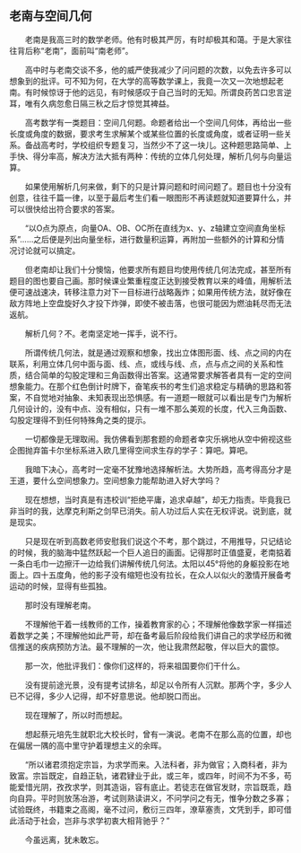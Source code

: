 ## 老南与空间几何

　　老南是我高三时的数学老师。他有时极其严厉，有时却极其和蔼。于是大家往往背后称“老南”，面前叫“南老师”。

　　高中时与老南交谈不多，他的威严使我减少了问问题的次数，以免去许多可以想象到的批评。可不知为何，在大学的高等数学课上，我竟一次又一次地想起老南。有时候惊讶于他的远见，有时候感叹于自己当时的无知。所谓良药苦口忠言逆耳，唯有久病忽愈日隔三秋之后才惊觉其裨益。

　　高考数学有一类题目：空间几何题。命题者给出一个空间几何体，再给出一些长度或角度的数据，要求考生求解某个或某些位置的长度或角度，或者证明一些关系。备战高考时，学校组织专题复习，当然少不了这一块儿。这种题思路简单、上手快、得分率高，解决方法大抵有两种：传统的立体几何处理，解析几何与向量运算。

　　如果使用解析几何来做，剩下的只是计算问题和时间问题了。题目也十分没有创意，往往千篇一律，以至于最后考生们看一眼图形不再读题就知道要算什么，并可以很快给出符合要求的答案。

　　“以O点为原点，向量OA、OB、OC所在直线为x、y、z轴建立空间直角坐标系”......之后便是列出向量坐标，进行数量积运算，再附加一些额外的计算和分情况讨论就可以搞定。

　　但老南却让我们十分懊恼，他要求所有题目均使用传统几何法完成，甚至所有题目的图也要自己画。那时候课业繁重程度正达到接受教育以来的峰值，用解析法便可速战速决，转移注意力对下一目标进行战略轰炸；如果用传统方法，就好像在敌方阵地上空盘旋好久才投下炸弹，即使不被击落，也很可能因为燃油耗尽而无法返航。

　　解析几何？不。老南坚定地一挥手，说不行。

　　所谓传统几何法，就是通过观察和想象，找出立体图形面、线、点之间的内在联系，利用立体几何中面与面、线、点，或线与线、点，点与点之间的关系和性质，结合简单的勾股定理和三角函数得出答案。这通常要求解答者具有一定的空间想象能力。在那个红色倒计时牌下，奋笔疾书的考生们追求稳定与精确的思路和答案，不自觉地对抽象、未知表现出恐惧感。有一道题一眼就可以看出是专门为解析几何设计的，没有中点、没有相似，只有一堆不那么美观的长度，代入三角函数、勾股定理得不到任何特殊角之类的提示。

　　一切都像是无理取闹。我仿佛看到那套题的命题者幸灾乐祸地从空中俯视这些企图抛弃笛卡尔坐标系进入欧几里得空间求生存的学子：算吧。算吧。

　　我暗下决心，高考时一定毫不犹豫地选择解析法。大势所趋，高考得高分才是王道，要什么空间想象力。空间想象力能帮助进入好大学吗？

　　现在想想，当时真是有违校训“拒绝平庸，追求卓越”，却无力指责。毕竟我已非当时的我，达摩克利斯之剑早已消失。前人功过后人实在无权评说。说到底，就是现实。

　　只是现在听到高数老师安慰我们说这个不考，那个跳过，不用推导，只记结论的时候，我的脑海中猛然跃起一个巨人追日的画面。记得那时正值盛夏，老南掂着一条白毛巾一边擦汗一边给我们讲解传统几何法。太阳以45°将他的身躯投影在地面上。四十五度角，他的影子没有缩短也没有拉长，在众人以似火的激情开展备考运动的时候，显得有些孤独。

　　那时没有理解老南。

　　不理解他干着一线教师的工作，操着教育家的心；不理解他像数学家一样描述着数学之美；不理解他如此严苛，却在备考最后阶段给我们讲自己的求学经历和微信推送的疾病预防方法。最不理解的一次，他让我肃然起敬，伴以巨大的震惊。

　　那一次，他批评我们：像你们这样的，将来祖国要你们干什么。

　　没有提前途光景，没有提考试排名，却足以令所有人沉默。那两个字，多少人已不记得，多少人记得，却不好意思说。他却脱口而出。

　　现在理解了，所以时而想起。

　　想起蔡元培先生就职北大校长时，曾有一演说。老南不在那么高的位置，却也在偏居一隅的高中里守护着理想主义的余晖。

　　“所以诸君须抱定宗旨，为求学而来。入法科者，非为做官；入商科者，非为致富。宗旨既定，自趋正轨，诸君肄业于此，或三年，或四年，时间不为不多，苟能爱惜光阴，孜孜求学，则其造诣，容有底止。若徒志在做官发财，宗旨既乖，趋向自异。平时则放荡冶游，考试则熟读讲义，不问学问之有无，惟争分数之多寡；试验既终，书籍束之高阁，毫不过问，敷衍三四年，潦草塞责，文凭到手，即可借此活动于社会，岂非与求学初衷大相背驰乎？”

　　今虽远离，犹未敢忘。